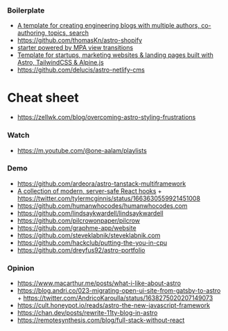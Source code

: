 ### Boilerplate

- [A template for creating engineering blogs with multiple authors, co-authoring, topics, search](https://github.com/EddyVinck/astro-engineering-blog)
- https://github.com/thomasKn/astro-shopify
- [starter powered by MPA view transitions](https://github.com/argyleink/morphull)
- [Template for startups, marketing websites & landing pages built with Astro, TailwindCSS & Alpine.js](https://github.com/surjithctly/astroship)
- https://github.com/delucis/astro-netlify-cms

# Cheat sheet

- https://zellwk.com/blog/overcoming-astro-styling-frustrations

### Watch

- https://m.youtube.com/@one-aalam/playlists

### Demo

- https://github.com/ardeora/astro-tanstack-multiframework
- [A collection of modern, server-safe React hooks](https://github.com/uidotdev/usehooks) + https://twitter.com/tylermcginnis/status/1663630559921451008
- https://github.com/humanwhocodes/humanwhocodes.com
- https://github.com/lindsaykwardell/lindsaykwardell
- https://github.com/pilcrowonpaper/pilcrow
- https://github.com/graphme-app/website
- https://github.com/steveklabnik/steveklabnik.com
- https://github.com/hackclub/putting-the-you-in-cpu
- https://github.com/dreyfus92/astro-portfolio

### Opinion

- https://www.macarthur.me/posts/what-i-like-about-astro
- https://blog.andri.co/023-migrating-open-ui-site-from-gatsby-to-astro + https://twitter.com/AndricoKaroulla/status/1638275020207149073
- https://cult.honeypot.io/reads/astro-the-new-javascript-framework
- https://chan.dev/posts/rewrite-11ty-blog-in-astro
- https://remotesynthesis.com/blog/full-stack-without-react
